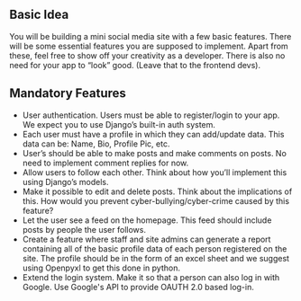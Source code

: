 ## Basic Idea
You will be building a mini social media site with a few basic features. There will be some essential features you are supposed to implement. Apart from these, feel free to show off your creativity as a developer. There is also no need for your app to “look” good. (Leave that to the frontend devs).

## Mandatory Features
- User authentication. Users must be able to register/login to your app. We expect you to use Django’s built-in auth system.
- Each user must have a profile in which they can add/update data. This data can be: Name, Bio, Profile Pic, etc.
- User’s should be able to make posts and make comments on posts. No need to implement comment replies for now.
- Allow users to follow each other. Think about how you’ll implement this using Django’s models.
- Make it possible to edit and delete posts. Think about the implications of this. How would you prevent cyber-bullying/cyber-crime caused by this feature?
- Let the user see a feed on the homepage. This feed should include posts by people the user follows.
- Create a feature where staff and site admins can generate a report containing all of the basic profile data of each person registered on the site. The profile should be in the form of an excel sheet and we suggest using Openpyxl to get this done in python.
- Extend the login system. Make it so that a person can also log in with Google. Use Google's API to provide OAUTH 2.0 based log-in.
